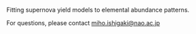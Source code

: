 Fitting supernova yield models to elemental abundance patterns.

For questions, please contact miho.ishigaki@nao.ac.jp

 
